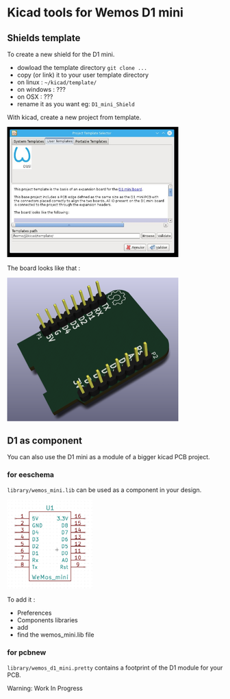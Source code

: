 
# Kicad tools for Wemos D1 mini

## Shields template
To create a new shield for the D1 mini.

* dowload the template directory
 `git clone ...`
* copy (or link) it to your user template directory
 * on linux : `~/kicad/template/`
 * on windows : ???
 * on OSX : ???
* rename it as you want eg: `D1_mini_Shield`

With kicad, create a new project from template.

<img src="work/img/screenshot1.jpg" width=400>

The board looks like that :

<img src="template/meta/brd.png" width=400>

## D1 as component
You can also use the D1 mini as a module of a bigger kicad PCB project.

### for eeschema
`library/wemos_mini.lib` can be used as a component in your design.

<img src="work/img/screenshot2.jpg" width=200>

To add it :
* Preferences
* Components libraries
* add
* find the wemos_mini.lib file

### for pcbnew

`library/wemos_d1_mini.pretty` contains a footprint of the D1 module for your PCB.

Warning: Work In Progress

